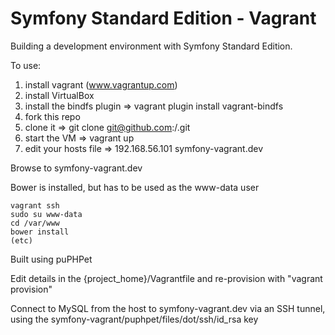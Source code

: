 Symfony Standard Edition - Vagrant
==================================

Building a development environment with Symfony Standard Edition.

To use:

1) install vagrant (www.vagrantup.com)
2) install VirtualBox
3) install the bindfs plugin => vagrant plugin install vagrant-bindfs
4) fork this repo
5) clone it => git clone git@github.com:<your-github>/<your-fork>.git
6) start the VM => vagrant up
7) edit your hosts file => 192.168.56.101  symfony-vagrant.dev

Browse to symfony-vagrant.dev

Bower is installed, but has to be used as the www-data user

    vagrant ssh
    sudo su www-data
    cd /var/www
    bower install
    (etc)

Built using puPHPet

Edit details in the {project_home}/Vagrantfile and re-provision with "vagrant provision"

Connect to MySQL from the host to symfony-vagrant.dev via an SSH tunnel, using the symfony-vagrant/puphpet/files/dot/ssh/id_rsa key